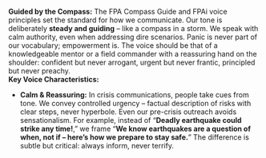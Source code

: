 **Guided by the Compass:** The FPA Compass Guide and FPAi voice principles set the standard for how we communicate. Our tone is deliberately **steady and guiding** – like a compass in a storm. We speak with calm authority, even when addressing dire scenarios. Panic is never part of our vocabulary; empowerment is. The voice should be that of a knowledgeable mentor or a field commander with a reassuring hand on the shoulder: confident but never arrogant, urgent but never frantic, principled but never preachy.  
**Key Voice Characteristics:**  
- **Calm & Reassuring:** In crisis communications, people take cues from tone. We convey controlled urgency – factual description of risks with clear steps, never hyperbole. Even our pre-crisis outreach avoids sensationalism. For example, instead of “**Deadly earthquake could strike any time!**,” we frame “**We know earthquakes are a question of when, not if – here’s how we prepare to stay safe.**” The difference is subtle but critical: always inform, never terrify.
